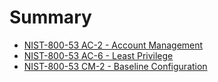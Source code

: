 # Summary

* [NIST-800-53 AC-2 - Account Management](content/NIST-800-53-AC-2.md)
* [NIST-800-53 AC-6 - Least Privilege](content/NIST-800-53-AC-6.md)
* [NIST-800-53 CM-2 - Baseline Configuration](content/NIST-800-53-CM-2.md)
